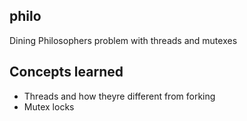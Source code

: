 ## philo
Dining Philosophers problem with threads and mutexes

## Concepts learned
- Threads and how theyre different from forking
- Mutex locks